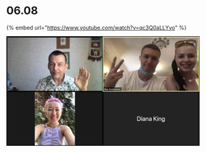 # 06.08

{% embed url="https://www.youtube.com/watch?v=qc3Q0aLLYvo" %}



![](../../.gitbook/assets/image%20%28156%29.png)


